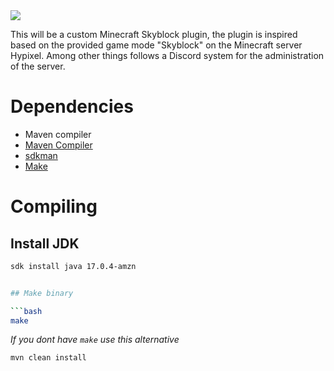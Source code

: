 <img src="https://hypixel.net/attachments/1619017238715-png.2502905/" />


This will be a custom Minecraft Skyblock plugin, the plugin is inspired based on the provided game mode "Skyblock" on the Minecraft server Hypixel. Among other things follows a Discord system for the administration of the server.

# Dependencies
 - Maven compiler
 - [Maven Compiler](https://maven.apache.org/install.html)
 - [sdkman](https://sdkman.io/install)
 - [Make](https://www.gnu.org/software/make/)
 
 # Compiling
 
## Install JDK
 
 ```bash
sdk install java 17.0.4-amzn
 
 
 ## Make binary
 
 ```bash
 make
 ```
 
 <em>If you dont have `make` use this alternative</em>
 
 ```bash
 mvn clean install
 ```
 
